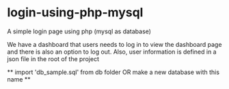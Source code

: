 # login-using-php-mysql
A simple login page using php (mysql as database)

We have a dashboard that users needs to log in to view the dashboard page and there is also an option to log out. Also, user information is defined in a json file in the root of the project

** import 'db_sample.sql' from db folder OR make a new database with this name **
